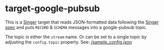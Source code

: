 # target-google-pubsub

This is a [Singer](https://singer.io) target that reads JSON-formatted data
following the [Singer spec](https://github.com/singer-io/getting-started/blob/master/SPEC.md) and puts `RECORD` & `SCHEMA` messages into a google-pubsub topic.

The topic is either the `stream` name. Or can be set to a single topic by adjusting the `config.topic` property. See: [/sample_config.json](/sample_config.json)
